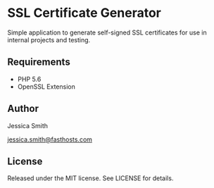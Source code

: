 # SSL Certificate Generator

Simple application to generate self-signed SSL certificates for use in internal projects and testing.

## Requirements

 - PHP 5.6
 - OpenSSL Extension

## Author

Jessica Smith

<jessica.smith@fasthosts.com>

## License

Released under the MIT license. See LICENSE for details.


